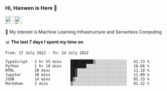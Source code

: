 ### Hi, Hanwen is Here 👋
<p>
	<a href="https://www.linkedin.com/in/liu-hanwen/"><img src="https://img.shields.io/badge/@hanwen-0A66C2?style=flat&logo=LinkedIn&logoColor=white" alt="Linkedin"  height="25px"/></a> 
	<a href="https://scholar.google.com/citations?user=HDF0su0AAAAJ"><img src="https://img.shields.io/badge/scholar-4385FE.svg?&style=plastic&logo=google-scholar&logoColor=white" alt="Google Scholar" height="25px"> </a>
</p>
🌱 My interest is Machine Learning Infrastructure and Serverless Computing

📊 **The last 7 days I spent my time on** 
<!--START_SECTION:waka-->

```text
From: 17 July 2022 - To: 24 July 2022

TypeScript   1 hr 55 mins    ██████████▒░░░░░░░░░░░░░░   41.73 %
Python       1 hr 19 mins    ███████░░░░░░░░░░░░░░░░░░   28.66 %
HTML         30 mins         ██▓░░░░░░░░░░░░░░░░░░░░░░   11.10 %
Jupyter      30 mins         ██▓░░░░░░░░░░░░░░░░░░░░░░   11.09 %
JSON         14 mins         █▒░░░░░░░░░░░░░░░░░░░░░░░   05.33 %
Markdown     3 mins          ▒░░░░░░░░░░░░░░░░░░░░░░░░   01.32 %
```

<!--END_SECTION:waka-->


<!--
**david990917/david990917** is a ✨ _special_ ✨ repository because its `README.md` (this file) appears on your GitHub profile.

Here are some ideas to get you started:

- 🔭 I’m currently working on ...
- 🌱 I’m currently learning ...
- 👯 I’m looking to collaborate on ...
- 🤔 I’m looking for help with ...
- 💬 Ask me about ...
- 📫 How to reach me: ...
- 😄 Pronouns: ...
- ⚡ Fun fact: ...
-->
